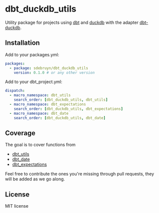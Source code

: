 # dbt_duckdb_utils

Utility package for projects using [dbt](https://www.getdbt.com/) and [duckdb](https://duckdb.org/) with the adapter [dbt-duckdb](https://github.com/jwills/dbt-duckdb).

## Installation

Add to your packages.yml:

```yaml
packages:
  - package: sdebruyn/dbt_duckdb_utils
    version: 0.1.0 # or any other version
```

Add to your dbt_project.yml:

```yaml
dispatch:
  - macro_namespace: dbt_utils
    search_order: [dbt_duckdb_utils, dbt_utils]
  - macro_namespace: dbt_expectations
    search_order: [dbt_duckdb_utils, dbt_expectations]
  - macro_namespace: dbt_date
    search_order: [dbt_duckdb_utils, dbt_date]
```

## Coverage

The goal is to cover functions from

* [dbt_utils](https://hub.getdbt.com/dbt-labs/dbt_utils/latest/)
* [dbt_date](https://hub.getdbt.com/calogica/dbt_date/latest/)
* [dbt_expectations](https://hub.getdbt.com/calogica/dbt_expectations/latest/)

Feel free to contribute the ones you're missing through pull requests, they will be added as we go along.

## License

MIT license
